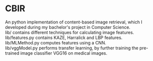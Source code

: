# CBIR
An python implementation of content-based image retrieval, which I developed during my bachelor's project in Computer Science. <br>
lib/ contains different techniques for calculating image features. <br>
lib/features.py contains KAZE, Harralick and LBP features. <br>
lib/MLMethod.py computes features using a CNN. <br>
lib/vggModel.py performs transfer learning, by further training the pre-trained image classifier VGG16 on medical images.


